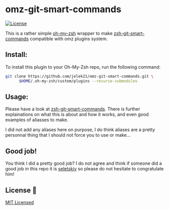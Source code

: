 # omz-git-smart-commands
[![License](https://img.shields.io/badge/License-MIT-blue.svg)](LICENSE)

This is a rather simple [oh-my-zsh](https://ohmyz.sh/) wrapper to make [zsh-git-smart-commands](https://github.com/seletskiy/zsh-git-smart-commands) compatible with omz plugins system.

## Install:
To install this plugin to your Oh-My-Zsh repo, run the following command:
```zsh
git clone https://github.com/jelek21/omz-git-smart-commands.git \
      $HOME/.oh-my-zsh/custom/plugins --recurse-submodules
```

## Usage:
Please have a look at [zsh-git-smart-commands](https://github.com/seletskiy/zsh-git-smart-commands).
There is further explainations on what this is about and how it works, and even
good examples of aliasses to make.

I did not add any aliases here on purpose, I do think aliases are a pretty
personnal thing that I should not force you to use or make...

## Good job!
You think I did a pretty good job?
I do not agree and think if someone did a good job in this repo it is
[seletskiy](https://github.com/seletskiy) so please do not hesitate to congratulate him!

## License :scroll:
[MIT Licensed](LICENSE)
